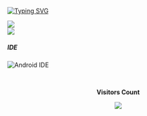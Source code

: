 [![Typing SVG](https://readme-typing-svg.herokuapp.com/?color=a020f0&size=35&center=true&vCenter=true&width=1000&lines=HELLO,+My+Name+is+Chad+Ivan+Nillo;I'm+17+years+old;I+am+from+Manila,+PH;I+learning+java+kotlin+making+android+applications;Be+Welcome!+:%29)](https://git.io/typing-svg)


<a href="https://github.com/ChadsPH">
  <img src="https://github-readme-stats.vercel.app/api?username=ChadsPH&theme=midnight-purple&show_icons=true" />
  <br/>
    <img src="https://github-readme-stats.vercel.app/api/top-langs/?username=ChadsPH&layout=compact&theme=midnight-purple" />
    </br>
</a>
</div>

##### IDE
![Android IDE](https://img.shields.io/badge/Android%20IDE-black?style=for-the-badge&logo=openjdk&logoColor=white)


<div align="center">

<br><p align="centre"><b>Visitors Count</b></p>  

<p align="center"><img align="center" src="https://profile-counter.glitch.me/{ChadsPH}/count.svg" /></p> 

<br></div>

